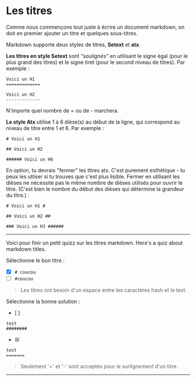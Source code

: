 # Les titres

Comme nous commençons tout juste à écrire un document markdown, on doit en premier ajouter un titre et quelques sous-titres.

Markdown supporte deux styles de titres, **Setext** et **atx**.

**Les titres en style Setext** sont _"soulignés"_ en utilisant le signe égal (pour le plus grand des titres) et le signe tiret (pour le second niveau de titres). Par exemple :

```
Voici un H1
=============

Voici un H2
-------------
```

N'importe quel nombre de = ou de - marchera.

**Le style Atx** utilise 1 à 6 dièse(s) au début de la ligne, qui correspond au niveau de titre entre 1 et 6. Par exemple :

```
# Voici un H1

## Voici un H2

###### Voici un H6
```

En option, tu devrais "fermer" les titres atx. C'est purement esthétique - tu peux les utliser si tu trouves que c'est plus lisible. Fermer en utilisant les dièses ne nécessite pas le même nombre de dièses utilisés pour ouvrir le titre. (C'est bien le nombre du début des dièses qui détermine la grandeur du titre.) :

```
# Voici un H1 #

## Voici un H2 ##

### Voici un H3 ######
```


---

Voici pour finir un petit quizz sur les titres markdown.
Here's a quiz about markdown titles.

Sélectionne le bon titre :
- [x] `# coucou`
- [ ] `#coucou`

> Les titres ont besoin d'un espace entre les caractères hash et le text.

Sélectionne la bonne solution :
- [ ]  
```
test
########
```
- [x]   
```
test
=======
```

> Seulement '=' et '-' sont acceptés pour le surlignement d'un titre.

---


